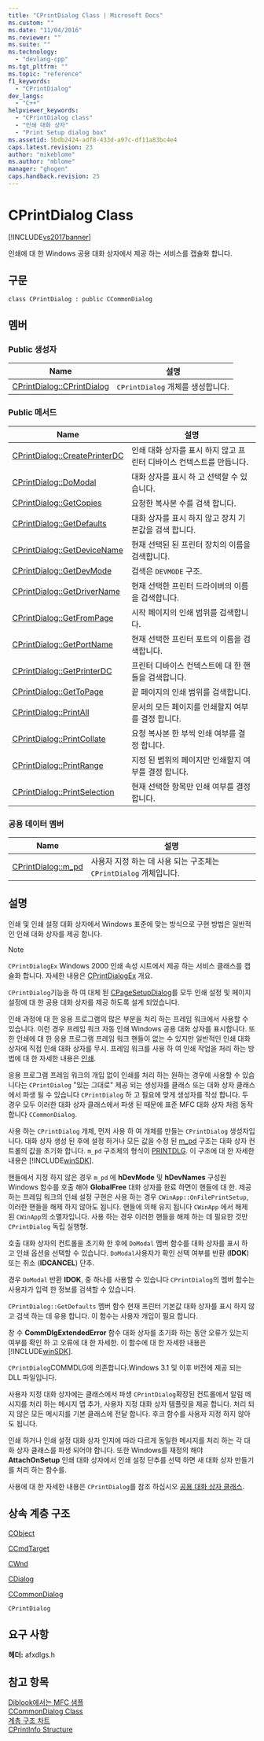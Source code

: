 ```yaml
---
title: "CPrintDialog Class | Microsoft Docs"
ms.custom: ""
ms.date: "11/04/2016"
ms.reviewer: ""
ms.suite: ""
ms.technology: 
  - "devlang-cpp"
ms.tgt_pltfrm: ""
ms.topic: "reference"
f1_keywords: 
  - "CPrintDialog"
dev_langs: 
  - "C++"
helpviewer_keywords: 
  - "CPrintDialog class"
  - "인쇄 대화 상자"
  - "Print Setup dialog box"
ms.assetid: 5bdb2424-adf8-433d-a97c-df11a83bc4e4
caps.latest.revision: 23
author: "mikeblome"
ms.author: "mblome"
manager: "ghogen"
caps.handback.revision: 25
---
```

# CPrintDialog Class
[!INCLUDE[vs2017banner](../../assembler/inline/includes/vs2017banner.md)]

인쇄에 대 한 Windows 공용 대화 상자에서 제공 하는 서비스를 캡슐화 합니다.  
  
## 구문  
  
```  
class CPrintDialog : public CCommonDialog  
```  
  
## 멤버  
  
### Public 생성자  
  
|Name|설명|  
|----------|--------|  
|[CPrintDialog::CPrintDialog](../Topic/CPrintDialog::CPrintDialog.md)|`CPrintDialog` 개체를 생성합니다.|  
  
### Public 메서드  
  
|Name|설명|  
|----------|--------|  
|[CPrintDialog::CreatePrinterDC](../Topic/CPrintDialog::CreatePrinterDC.md)|인쇄 대화 상자를 표시 하지 않고 프린터 디바이스 컨텍스트를 만듭니다.|  
|[CPrintDialog::DoModal](../Topic/CPrintDialog::DoModal.md)|대화 상자를 표시 하 고 선택할 수 있습니다.|  
|[CPrintDialog::GetCopies](../Topic/CPrintDialog::GetCopies.md)|요청한 복사본 수를 검색 합니다.|  
|[CPrintDialog::GetDefaults](../Topic/CPrintDialog::GetDefaults.md)|대화 상자를 표시 하지 않고 장치 기본값을 검색 합니다.|  
|[CPrintDialog::GetDeviceName](../Topic/CPrintDialog::GetDeviceName.md)|현재 선택된 된 프린터 장치의 이름을 검색합니다.|  
|[CPrintDialog::GetDevMode](../Topic/CPrintDialog::GetDevMode.md)|검색은 `DEVMODE` 구조.|  
|[CPrintDialog::GetDriverName](../Topic/CPrintDialog::GetDriverName.md)|현재 선택한 프린터 드라이버의 이름을 검색합니다.|  
|[CPrintDialog::GetFromPage](../Topic/CPrintDialog::GetFromPage.md)|시작 페이지의 인쇄 범위를 검색합니다.|  
|[CPrintDialog::GetPortName](../Topic/CPrintDialog::GetPortName.md)|현재 선택한 프린터 포트의 이름을 검색합니다.|  
|[CPrintDialog::GetPrinterDC](../Topic/CPrintDialog::GetPrinterDC.md)|프린터 디바이스 컨텍스트에 대 한 핸들을 검색합니다.|  
|[CPrintDialog::GetToPage](../Topic/CPrintDialog::GetToPage.md)|끝 페이지의 인쇄 범위를 검색합니다.|  
|[CPrintDialog::PrintAll](../Topic/CPrintDialog::PrintAll.md)|문서의 모든 페이지를 인쇄할지 여부를 결정 합니다.|  
|[CPrintDialog::PrintCollate](../Topic/CPrintDialog::PrintCollate.md)|요청 복사본 한 부씩 인쇄 여부를 결정 합니다.|  
|[CPrintDialog::PrintRange](../Topic/CPrintDialog::PrintRange.md)|지정 된 범위의 페이지만 인쇄할지 여부를 결정 합니다.|  
|[CPrintDialog::PrintSelection](../Topic/CPrintDialog::PrintSelection.md)|현재 선택한 항목만 인쇄 여부를 결정 합니다.|  
  
### 공용 데이터 멤버  
  
|Name|설명|  
|----------|--------|  
|[CPrintDialog::m\_pd](../Topic/CPrintDialog::m_pd.md)|사용자 지정 하는 데 사용 되는 구조체는 `CPrintDialog` 개체입니다.|  
  
## 설명  
 인쇄 및 인쇄 설정 대화 상자에서 Windows 표준에 맞는 방식으로 구현 방법은 일반적인 인쇄 대화 상자를 제공 합니다.  
  
> [!NOTE]
>  `CPrintDialogEx` Windows 2000 인쇄 속성 시트에서 제공 하는 서비스 클래스를 캡슐화 합니다.  자세한 내용은  [CPrintDialogEx](../../mfc/reference/cprintdialogex-class.md) 개요.  
  
 `CPrintDialog`기능을 하 여 대체 된  [CPageSetupDialog](../../mfc/reference/cpagesetupdialog-class.md)를 모두 인쇄 설정 및 페이지 설정에 대 한 공용 대화 상자를 제공 하도록 설계 되었습니다.  
  
 인쇄 과정에 대 한 응용 프로그램의 많은 부분을 처리 하는 프레임 워크에서 사용할 수 있습니다.  이런 경우 프레임 워크 자동 인쇄 Windows 공용 대화 상자를 표시합니다.  또한 인쇄에 대 한 응용 프로그램 프레임 워크 핸들이 없는 수 있지만 일반적인 인쇄 대화 상자에 직접 인쇄 대화 상자를 무시.  프레임 워크를 사용 하 여 인쇄 작업을 처리 하는 방법에 대 한 자세한 내용은  [인쇄](../../mfc/printing.md).  
  
 응용 프로그램 프레임 워크의 개입 없이 인쇄를 처리 하는 원하는 경우에 사용할 수 있습니다는 `CPrintDialog` "있는 그대로" 제공 되는 생성자를 클래스 또는 대화 상자 클래스에서 파생 될 수 있습니다 `CPrintDialog` 하 고 필요에 맞게 생성자를 작성 합니다.  두 경우 모두 이러한 대화 상자 클래스에서 파생 된 때문에 표준 MFC 대화 상자 처럼 동작 합니다 `CCommonDialog`.  
  
 사용 하는 `CPrintDialog` 개체, 먼저 사용 하 여 개체를 만들는 `CPrintDialog` 생성자입니다.  대화 상자 생성 된 후에 설정 하거나 모든 값을 수정 된  [m\_pd](../Topic/CPrintDialog::m_pd.md) 구조는 대화 상자 컨트롤의 값을 초기화 합니다.  `m_pd` 구조체의 형식이  [PRINTDLG](http://msdn.microsoft.com/library/windows/desktop/ms646843).  이 구조에 대 한 자세한 내용은 [!INCLUDE[winSDK](../../atl/includes/winsdk_md.md)].  
  
 핸들에서 지정 하지 않은 경우 `m_pd` 에  **hDevMode** 및  **hDevNames** 구성원 Windows 함수를 호출 해야  **GlobalFree** 대화 상자를 완료 하면이 핸들에 대 한.  제공 하는 프레임 워크의 인쇄 설정 구현은 사용 하는 경우 `CWinApp::OnFilePrintSetup`, 이러한 핸들을 해제 하지 않아도 됩니다.  핸들에 의해 유지 됩니다 `CWinApp` 에서 해제 된 `CWinApp`의 소멸자입니다.  사용 하는 경우 이러한 핸들을 해제 하는 데 필요한 것만 `CPrintDialog` 독립 실행형.  
  
 호출 대화 상자의 컨트롤을 초기화 한 후에 `DoModal` 멤버 함수를 대화 상자를 표시 하 고 인쇄 옵션을 선택할 수 있습니다.  `DoModal`사용자가 확인 선택 여부를 반환 \(**IDOK**\) 또는 취소 \(**IDCANCEL**\) 단추.  
  
 경우 `DoModal` 반환  **IDOK**, 중 하나를 사용할 수 있습니다 `CPrintDialog`의 멤버 함수는 사용자가 입력 한 정보를 검색할 수 있습니다.  
  
 `CPrintDialog::GetDefaults` 멤버 함수 현재 프린터 기본값 대화 상자를 표시 하지 않고 검색 하는 데 유용 합니다.  이 함수는 사용자 개입이 필요 합니다.  
  
 창 수  **CommDlgExtendedError** 함수 대화 상자를 초기화 하는 동안 오류가 있는지 여부를 확인 하 고 오류에 대 한 자세한.  이 함수에 대 한 자세한 내용은 [!INCLUDE[winSDK](../../atl/includes/winsdk_md.md)].  
  
 `CPrintDialog`COMMDLG에 의존합니다.Windows 3.1 및 이후 버전에 제공 되는 DLL 파일입니다.  
  
 사용자 지정 대화 상자에는 클래스에서 파생 `CPrintDialog`확장된 컨트롤에서 알림 메시지를 처리 하는 메시지 맵 추가, 사용자 지정 대화 상자 템플릿을 제공 합니다.  처리 되지 않은 모든 메시지를 기본 클래스에 전달 합니다.  후크 함수를 사용자 지정 하지 않아도 됩니다.  
  
 인쇄 하거나 인쇄 설정 대화 상자 인지에 따라 다르게 동일한 메시지를 처리 하는 각 대화 상자 클래스를 파생 되어야 합니다.  또한 Windows를 재정의 해야  **AttachOnSetup** 인쇄 대화 상자에서 인쇄 설정 단추를 선택 하면 새 대화 상자 만들기를 처리 하는 함수를.  
  
 사용에 대 한 자세한 내용은 `CPrintDialog`를 참조 하십시오  [공용 대화 상자 클래스](../../mfc/common-dialog-classes.md).  
  
## 상속 계층 구조  
 [CObject](../../mfc/reference/cobject-class.md)  
  
 [CCmdTarget](../../mfc/reference/ccmdtarget-class.md)  
  
 [CWnd](../../mfc/reference/cwnd-class.md)  
  
 [CDialog](../../mfc/reference/cdialog-class.md)  
  
 [CCommonDialog](../../mfc/reference/ccommondialog-class.md)  
  
 `CPrintDialog`  
  
## 요구 사항  
 **헤더:**  afxdlgs.h  
  
## 참고 항목  
 [Diblook에서는 MFC 샘플](../../top/visual-cpp-samples.md)   
 [CCommonDialog Class](../../mfc/reference/ccommondialog-class.md)   
 [계층 구조 차트](../../mfc/hierarchy-chart.md)   
 [CPrintInfo Structure](../../mfc/reference/cprintinfo-structure.md)
